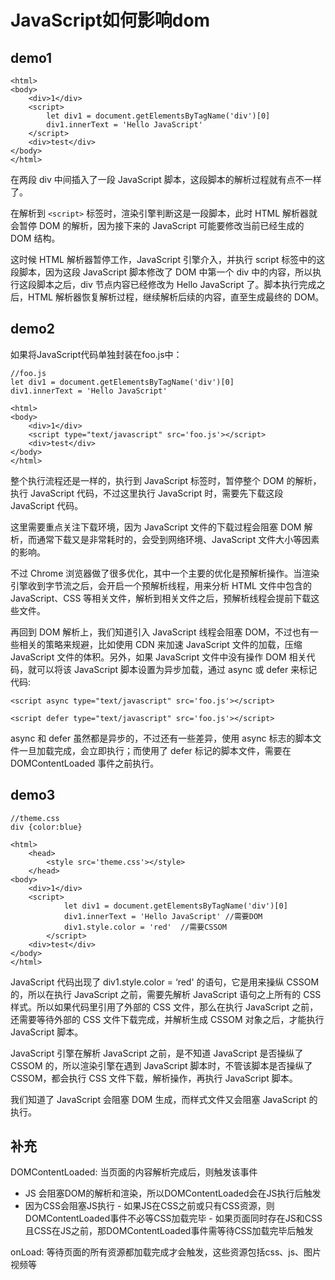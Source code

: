 # JavaScript如何影响dom

## demo1
```
<html>
<body>
    <div>1</div>
    <script>
        let div1 = document.getElementsByTagName('div')[0]
        div1.innerText = 'Hello JavaScript'
    </script>
    <div>test</div>
</body>
</html>
```
在两段 div 中间插入了一段 JavaScript 脚本，这段脚本的解析过程就有点不一样了。

在解析到 `<script>` 标签时，渲染引擎判断这是一段脚本，此时 HTML 解析器就会暂停 DOM 的解析，因为接下来的 JavaScript 可能要修改当前已经生成的 DOM 结构。

这时候 HTML 解析器暂停工作，JavaScript 引擎介入，并执行 script 标签中的这段脚本，因为这段 JavaScript 脚本修改了 DOM 中第一个 div 中的内容，所以执行这段脚本之后，div 节点内容已经修改为 Hello JavaScript 了。脚本执行完成之后，HTML 解析器恢复解析过程，继续解析后续的内容，直至生成最终的 DOM。


## demo2
如果将JavaScript代码单独封装在foo.js中：
```
//foo.js
let div1 = document.getElementsByTagName('div')[0]
div1.innerText = 'Hello JavaScript'

<html>
<body>
    <div>1</div>
    <script type="text/javascript" src='foo.js'></script>
    <div>test</div>
</body>
</html>
```
整个执行流程还是一样的，执行到 JavaScript 标签时，暂停整个 DOM 的解析，执行 JavaScript 代码，不过这里执行 JavaScript 时，需要先下载这段 JavaScript 代码。

这里需要重点关注下载环境，因为 JavaScript 文件的下载过程会阻塞 DOM 解析，而通常下载又是非常耗时的，会受到网络环境、JavaScript 文件大小等因素的影响。

不过 Chrome 浏览器做了很多优化，其中一个主要的优化是预解析操作。当渲染引擎收到字节流之后，会开启一个预解析线程，用来分析 HTML 文件中包含的 JavaScript、CSS 等相关文件，解析到相关文件之后，预解析线程会提前下载这些文件。

再回到 DOM 解析上，我们知道引入 JavaScript 线程会阻塞 DOM，不过也有一些相关的策略来规避，比如使用 CDN 来加速 JavaScript 文件的加载，压缩 JavaScript 文件的体积。另外，如果 JavaScript 文件中没有操作 DOM 相关代码，就可以将该 JavaScript 脚本设置为异步加载，通过 async 或 defer 来标记代码:
```
<script async type="text/javascript" src='foo.js'></script>

<script defer type="text/javascript" src='foo.js'></script>
```
async 和 defer 虽然都是异步的，不过还有一些差异，使用 async 标志的脚本文件一旦加载完成，会立即执行；而使用了 defer 标记的脚本文件，需要在 DOMContentLoaded 事件之前执行。

## demo3
```
//theme.css
div {color:blue}

<html>
    <head>
        <style src='theme.css'></style>
    </head>
<body>
    <div>1</div>
    <script>
            let div1 = document.getElementsByTagName('div')[0]
            div1.innerText = 'Hello JavaScript' //需要DOM
            div1.style.color = 'red'  //需要CSSOM
        </script>
    <div>test</div>
</body>
</html>
```
JavaScript 代码出现了 div1.style.color = ‘red' 的语句，它是用来操纵 CSSOM 的，所以在执行 JavaScript 之前，需要先解析 JavaScript 语句之上所有的 CSS 样式。所以如果代码里引用了外部的 CSS 文件，那么在执行 JavaScript 之前，还需要等待外部的 CSS 文件下载完成，并解析生成 CSSOM 对象之后，才能执行 JavaScript 脚本。

JavaScript 引擎在解析 JavaScript 之前，是不知道 JavaScript 是否操纵了 CSSOM 的，所以渲染引擎在遇到 JavaScript 脚本时，不管该脚本是否操纵了 CSSOM，都会执行 CSS 文件下载，解析操作，再执行 JavaScript 脚本。

我们知道了 JavaScript 会阻塞 DOM 生成，而样式文件又会阻塞 JavaScript 的执行。

## 补充
DOMContentLoaded: 当页面的内容解析完成后，则触发该事件 
- JS 会阻塞DOM的解析和渲染，所以DOMContentLoaded会在JS执行后触发
- 因为CSS会阻塞JS执行
       - 如果JS在CSS之前或只有CSS资源，则DOMContentLoaded事件不必等CSS加载完毕
       - 如果页面同时存在JS和CSS且CSS在JS之前，那DOMContentLoaded事件需等待CSS加载完毕后触发

onLoad: 等待页面的所有资源都加载完成才会触发，这些资源包括css、js、图片视频等